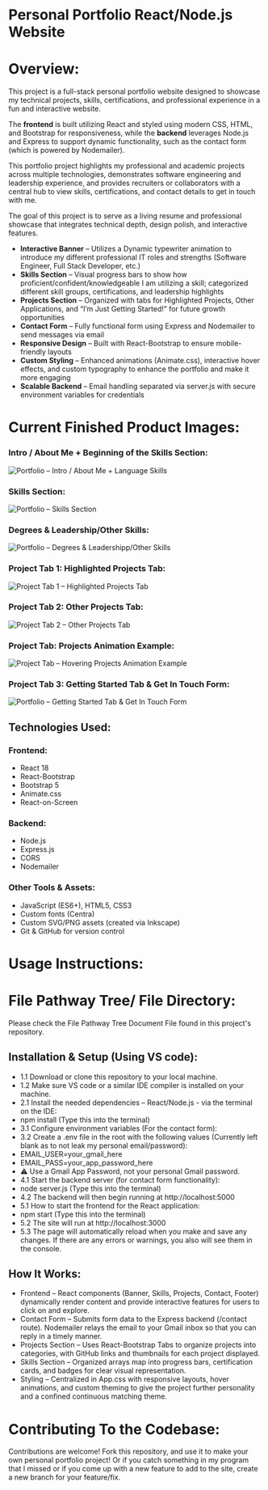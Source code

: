 # Personal Portfolio React/Node.js Website 

# Overview:
This project is a full-stack personal portfolio website designed to showcase my technical projects, skills, certifications, and professional experience in a fun and interactive website. 

The **frontend** is built utilizing React and styled using modern CSS, HTML, and Bootstrap for responsiveness, while the **backend** leverages Node.js and Express to support dynamic functionality, such as the contact form (which is powered by Nodemailer). 

This portfolio project highlights my professional and academic projects across multiple technologies, demonstrates software engineering and leadership experience, and provides recruiters or collaborators with a central hub to view skills, certifications, and contact details to get in touch with me. 

The goal of this project is to serve as a living resume and professional showcase that integrates technical depth, design polish, and interactive features.
- **Interactive Banner** – Utilizes a Dynamic typewriter animation to introduce my different professional IT roles and strengths (Software Engineer, Full Stack Developer, etc.) 
- **Skills Section** – Visual progress bars to show how proficient/confident/knowledgeable I am utilizing a skill; categorized different skill groups, certifications, and leadership highlights 
- **Projects Section** – Organized with tabs for Highlighted Projects, Other Applications, and “I’m Just Getting Started!” for future growth opportunities 
- **Contact Form** – Fully functional form using Express and Nodemailer to send messages via email 
- **Responsive Design** – Built with React-Bootstrap to ensure mobile-friendly layouts 
- **Custom Styling** – Enhanced animations (Animate.css), interactive hover effects, and custom typography to enhance the portfolio and make it more engaging 
- **Scalable Backend** – Email handling separated via server.js with secure environment variables for credentials 

# Current Finished Product Images:

### Intro / About Me + Beginning of the Skills Section:
![Portfolio – Intro / About Me + Language Skills](ReadMe_File_Images/Portfolio_Intro-About_Me+Language_Skills.png)

### Skills Section:
![Portfolio – Skills Section](ReadMe_File_Images/Portfolio_Skills_Section.png)

### Degrees & Leadership/Other Skills:
![Portfolio – Degrees & Leadershipp/Other Skills](ReadMe_File_Images/Portfolio_Degrees+Leadership_Skills.png)

### Project Tab 1: Highlighted Projects Tab:
![Project Tab 1 – Highlighted Projects Tab](ReadMe_File_Images/Portfolio_Highlighted_Projects.png)

### Project Tab 2: Other Projects Tab:
![Project Tab 2 – Other Projects Tab](ReadMe_File_Images/Portfolio_Other_Projects.png)

### Project Tab: Projects Animation Example:
![Project Tab – Hovering Projects Animation Example](ReadMe_File_Images/Portfolio_Projects_Animation_Example.png)

### Project Tab 3: Getting Started Tab & Get In Touch Form:
![Portfolio – Getting Started Tab & Get In Touch Form](ReadMe_File_Images/Portfolio_Getting_Started_Tab.png)

## Technologies Used:
### Frontend:
- React 18 
- React-Bootstrap 
- Bootstrap 5 
- Animate.css 
- React-on-Screen 

### Backend:
- Node.js 
- Express.js 
- CORS 
- Nodemailer 

### Other Tools & Assets:
- JavaScript (ES6+), HTML5, CSS3 
- Custom fonts (Centra) 
- Custom SVG/PNG assets (created via Inkscape) 
- Git & GitHub for version control 

# Usage Instructions:

# File Pathway Tree/ File Directory:
Please check the File Pathway Tree Document File found in this project's repository.

## Installation & Setup (Using VS code):
- 1.1 Download or clone this repository to your local machine.
- 1.2 Make sure VS code or a similar IDE compiler is installed on your machine.
- 2.1 Install the needed dependencies – React/Node.js - via the terminal on the IDE:
- npm install (Type this into the terminal)
- 3.1 Configure environment variables (For the contact form):
- 3.2 Create a .env file in the root with the following values (Currently left blank as to not leak my personal email/password):
- EMAIL_USER=your_gmail_here
- EMAIL_PASS=your_app_password_here
- ⚠️ Use a Gmail App Password, not your personal Gmail password.
- 4.1 Start the backend server (for contact form functionality):
- node server.js (Type this into the terminal)
- 4.2 The backend will then begin running at http://localhost:5000
- 5.1 How to start the frontend for the React application:
- npm start (Type this into the terminal)
- 5.2 The site will run at http://localhost:3000
- 5.3 The page will automatically reload when you make and save any changes. If there are any errors or warnings, you also will see them in the console.

## How It Works:
- Frontend – React components (Banner, Skills, Projects, Contact, Footer) dynamically render content and provide interactive features for users to click on and explore.
- Contact Form – Submits form data to the Express backend (/contact route). Nodemailer relays the email to your Gmail inbox so that you can reply in a timely manner.
- Projects Section – Uses React-Bootstrap Tabs to organize projects into categories, with GitHub links and thumbnails for each project displayed.
- Skills Section – Organized arrays map into progress bars, certification cards, and badges for clear visual representation.
- Styling – Centralized in App.css with responsive layouts, hover animations, and custom theming to give the project further personality and a confined continuous matching theme.

# Contributing To the Codebase:

Contributions are welcome! Fork this repository, and use it to make your own personal portfolio project! Or if you catch something in my program that I missed or if you come up with a new feature to add to the site, create a new branch for your feature/fix. 
